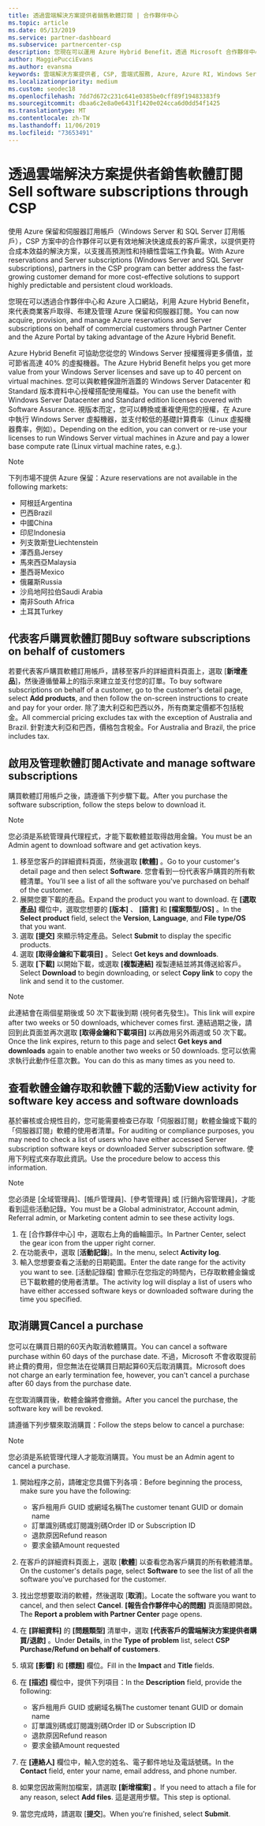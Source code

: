 ```yaml
---
title: 透過雲端解決方案提供者銷售軟體訂閱 | 合作夥伴中心
ms.topic: article
ms.date: 05/13/2019
ms.service: partner-dashboard
ms.subservice: partnercenter-csp
description: 您現在可以運用 Azure Hybrid Benefit，透過 Microsoft 合作夥伴中心和 Azure 入口網站，代表商業客戶取得、佈建和管理 Azure 保留的執行個體和伺服器訂閱。
author: MaggiePucciEvans
ms.author: evansma
keywords: 雲端解決方案提供者, CSP, 雲端式服務, Azure, Azure RI, Windows Server, SQL Server, 軟體訂閱
ms.localizationpriority: medium
ms.custom: seodec18
ms.openlocfilehash: 7dd7d672c231c641e0385be0cff89f19483383f9
ms.sourcegitcommit: dbaa6c2e8a0e6431f1420e024cca6d0dd54f1425
ms.translationtype: MT
ms.contentlocale: zh-TW
ms.lasthandoff: 11/06/2019
ms.locfileid: "73653491"
---
```

# <a name="sell-software-subscriptions-through-csp"></a><span data-ttu-id="dbc47-104">透過雲端解決方案提供者銷售軟體訂閱</span><span class="sxs-lookup"><span data-stu-id="dbc47-104">Sell software subscriptions through CSP</span></span>

<span data-ttu-id="dbc47-105">使用 Azure 保留和伺服器訂用帳戶（Windows Server 和 SQL Server 訂用帳戶），CSP 方案中的合作夥伴可以更有效地解決快速成長的客戶需求，以提供更符合成本效益的解決方案，以支援高預測性和持續性雲端工作負載。</span><span class="sxs-lookup"><span data-stu-id="dbc47-105">With Azure reservations and Server subscriptions (Windows Server and SQL Server subscriptions), partners in the CSP program can better address the fast-growing customer demand for more cost-effective solutions to support highly predictable and persistent cloud workloads.</span></span> 

<span data-ttu-id="dbc47-106">您現在可以透過合作夥伴中心和 Azure 入口網站，利用 Azure Hybrid Benefit，來代表商業客戶取得、布建及管理 Azure 保留和伺服器訂閱。</span><span class="sxs-lookup"><span data-stu-id="dbc47-106">You can now acquire, provision, and manage Azure reservations and Server subscriptions on behalf of commercial customers through Partner Center and the Azure Portal by taking advantage of the Azure Hybrid Benefit.</span></span> 

<span data-ttu-id="dbc47-107">Azure Hybrid Benefit 可協助您從您的 Windows Server 授權獲得更多價值，並可節省高達 40% 的虛擬機器。</span><span class="sxs-lookup"><span data-stu-id="dbc47-107">The Azure Hybrid Benefit helps you get more value from your Windows Server licenses and save up to 40 percent on virtual machines.</span></span> <span data-ttu-id="dbc47-108">您可以與軟體保證所涵蓋的 Windows Server Datacenter 和 Standard 版本資料中心授權搭配使用權益。</span><span class="sxs-lookup"><span data-stu-id="dbc47-108">You can use the benefit with Windows Server Datacenter and Standard edition licenses covered with Software Assurance.</span></span> <span data-ttu-id="dbc47-109">視版本而定，您可以轉換或重複使用您的授權，在 Azure 中執行 Windows Server 虛擬機器，並支付較低的基礎計算費率（Linux 虛擬機器費率，例如）。</span><span class="sxs-lookup"><span data-stu-id="dbc47-109">Depending on the edition, you can convert or re-use your licenses to run Windows Server virtual machines in Azure and pay a lower base compute rate (Linux virtual machine rates, e.g.).</span></span>

> [!NOTE]  
> <span data-ttu-id="dbc47-110">下列市場不提供 Azure 保留：</span><span class="sxs-lookup"><span data-stu-id="dbc47-110">Azure reservations are not available in the following markets:</span></span>  
> * <span data-ttu-id="dbc47-111">阿根廷</span><span class="sxs-lookup"><span data-stu-id="dbc47-111">Argentina</span></span>
> * <span data-ttu-id="dbc47-112">巴西</span><span class="sxs-lookup"><span data-stu-id="dbc47-112">Brazil</span></span>
> * <span data-ttu-id="dbc47-113">中國</span><span class="sxs-lookup"><span data-stu-id="dbc47-113">China</span></span>
> * <span data-ttu-id="dbc47-114">印尼</span><span class="sxs-lookup"><span data-stu-id="dbc47-114">Indonesia</span></span>
> * <span data-ttu-id="dbc47-115">列支敦斯登</span><span class="sxs-lookup"><span data-stu-id="dbc47-115">Liechtenstein</span></span>
> * <span data-ttu-id="dbc47-116">澤西島</span><span class="sxs-lookup"><span data-stu-id="dbc47-116">Jersey</span></span>
> * <span data-ttu-id="dbc47-117">馬來西亞</span><span class="sxs-lookup"><span data-stu-id="dbc47-117">Malaysia</span></span>
> * <span data-ttu-id="dbc47-118">墨西哥</span><span class="sxs-lookup"><span data-stu-id="dbc47-118">Mexico</span></span>
> * <span data-ttu-id="dbc47-119">俄羅斯</span><span class="sxs-lookup"><span data-stu-id="dbc47-119">Russia</span></span>
> * <span data-ttu-id="dbc47-120">沙烏地阿拉伯</span><span class="sxs-lookup"><span data-stu-id="dbc47-120">Saudi Arabia</span></span>
> * <span data-ttu-id="dbc47-121">南非</span><span class="sxs-lookup"><span data-stu-id="dbc47-121">South Africa</span></span>
> * <span data-ttu-id="dbc47-122">土耳其</span><span class="sxs-lookup"><span data-stu-id="dbc47-122">Turkey</span></span>

<!--March 20, 2019 - this list of countries was correct as of today. Maggie last updated the list according to FAREAST\v-pubobb in bug 20907186.
-->

## <a name="buy-software-subscriptions-on-behalf-of-customers"></a><span data-ttu-id="dbc47-123">代表客戶購買軟體訂閱</span><span class="sxs-lookup"><span data-stu-id="dbc47-123">Buy software subscriptions on behalf of customers</span></span>

<span data-ttu-id="dbc47-124">若要代表客戶購買軟體訂用帳戶，請移至客戶的詳細資料頁面上，選取 [**新增產品**]，然後遵循螢幕上的指示來建立並支付您的訂單。</span><span class="sxs-lookup"><span data-stu-id="dbc47-124">To buy software subscriptions on behalf of a customer, go to the customer's detail page, select **Add products**, and then follow the on-screen instructions to create and pay for your order.</span></span> <span data-ttu-id="dbc47-125">除了澳大利亞和巴西以外，所有商業定價都不包括稅金。</span><span class="sxs-lookup"><span data-stu-id="dbc47-125">All commercial pricing excludes tax with the exception of Australia and Brazil.</span></span> <span data-ttu-id="dbc47-126">針對澳大利亞和巴西，價格包含稅金。</span><span class="sxs-lookup"><span data-stu-id="dbc47-126">For Australia and Brazil, the price includes tax.</span></span>

## <a name="activate-and-manage-software-subscriptions"></a><span data-ttu-id="dbc47-127">啟用及管理軟體訂閱</span><span class="sxs-lookup"><span data-stu-id="dbc47-127">Activate and manage software subscriptions</span></span>

<span data-ttu-id="dbc47-128">購買軟體訂用帳戶之後，請遵循下列步驟下載。</span><span class="sxs-lookup"><span data-stu-id="dbc47-128">After you purchase the software subscription, follow the steps below to download it.</span></span>

>[!NOTE]
><span data-ttu-id="dbc47-129">您必須是系統管理員代理程式，才能下載軟體並取得啟用金鑰。</span><span class="sxs-lookup"><span data-stu-id="dbc47-129">You must be an Admin agent to download software and get activation keys.</span></span>

1. <span data-ttu-id="dbc47-130">移至您客戶的詳細資料頁面，然後選取 **\[軟體\]** 。</span><span class="sxs-lookup"><span data-stu-id="dbc47-130">Go to your customer's detail page and then select **Software**.</span></span> <span data-ttu-id="dbc47-131">您會看到一份代表客戶購買的所有軟體清單。</span><span class="sxs-lookup"><span data-stu-id="dbc47-131">You'll see a list of all the software you've purchased on behalf of the customer.</span></span> 
2.  <span data-ttu-id="dbc47-132">展開您要下載的產品。</span><span class="sxs-lookup"><span data-stu-id="dbc47-132">Expand the product you want to download.</span></span> <span data-ttu-id="dbc47-133">在 **\[選取產品\]** 欄位中，選取您想要的 **\[版本\]** 、 **\[語言\]** 和 **\[檔案類型/OS\]** 。</span><span class="sxs-lookup"><span data-stu-id="dbc47-133">In the **Select product** field, select the **Version**, **Language**, and **File type/OS** that you want.</span></span> 
3.  <span data-ttu-id="dbc47-134">選取 **\[提交\]** 來顯示特定產品。</span><span class="sxs-lookup"><span data-stu-id="dbc47-134">Select **Submit** to display the specific products.</span></span> 
4.  <span data-ttu-id="dbc47-135">選取 **\[取得金鑰和下載項目\]** 。</span><span class="sxs-lookup"><span data-stu-id="dbc47-135">Select **Get keys and downloads**.</span></span> 
5.  <span data-ttu-id="dbc47-136">選取 **\[下載\]** 以開始下載，或選取 **\[複製連結\]** 複製連結並將其傳送給客戶。</span><span class="sxs-lookup"><span data-stu-id="dbc47-136">Select **Download** to begin downloading, or select **Copy link** to copy the link and send it to the customer.</span></span> 

>[!NOTE]
><span data-ttu-id="dbc47-137">此連結會在兩個星期後或 50 次下載後到期 (視何者先發生)。</span><span class="sxs-lookup"><span data-stu-id="dbc47-137">This link will expire after two weeks or 50 downloads, whichever comes first.</span></span> <span data-ttu-id="dbc47-138">連結過期之後，請回到此頁面並再次選取 **\[取得金鑰和下載項目\]** 以再啟用另外兩週或 50 次下載。</span><span class="sxs-lookup"><span data-stu-id="dbc47-138">Once the link expires, return to this page and select **Get keys and downloads** again to enable another two weeks or 50 downloads.</span></span> <span data-ttu-id="dbc47-139">您可以依需求執行此動作任意次數。</span><span class="sxs-lookup"><span data-stu-id="dbc47-139">You can do this as many times as you need to.</span></span> 

## <a name="view-activity-for-software-key-access-and-software-downloads"></a><span data-ttu-id="dbc47-140">查看軟體金鑰存取和軟體下載的活動</span><span class="sxs-lookup"><span data-stu-id="dbc47-140">View activity for software key access and software downloads</span></span>
<span data-ttu-id="dbc47-141">基於審核或合規性目的，您可能需要檢查已存取「伺服器訂閱」軟體金鑰或下載的「伺服器訂閱」軟體的使用者清單。</span><span class="sxs-lookup"><span data-stu-id="dbc47-141">For auditing or compliance purposes, you may need to check a list of users who have either accessed Server subscription software keys or downloaded Server subscription software.</span></span> <span data-ttu-id="dbc47-142">使用下列程式來存取此資訊。</span><span class="sxs-lookup"><span data-stu-id="dbc47-142">Use the procedure below to access this information.</span></span> 

>[!NOTE]
><span data-ttu-id="dbc47-143">您必須是 [全域管理員]、[帳戶管理員]、[參考管理員] 或 [行銷內容管理員]，才能看到這些活動記錄。</span><span class="sxs-lookup"><span data-stu-id="dbc47-143">You must be a Global administrator, Account admin, Referral admin, or Marketing content admin to see these activity logs.</span></span> 

1.  <span data-ttu-id="dbc47-144">在 [合作夥伴中心] 中，選取右上角的齒輪圖示。</span><span class="sxs-lookup"><span data-stu-id="dbc47-144">In Partner Center, select the gear icon from the upper right corner.</span></span> 
2.  <span data-ttu-id="dbc47-145">在功能表中，選取 [**活動記錄**]。</span><span class="sxs-lookup"><span data-stu-id="dbc47-145">In the menu, select **Activity log**.</span></span>
3.  <span data-ttu-id="dbc47-146">輸入您想要查看之活動的日期範圍。</span><span class="sxs-lookup"><span data-stu-id="dbc47-146">Enter the date range for the activity you want to see.</span></span> <span data-ttu-id="dbc47-147">[活動記錄檔] 會顯示在您指定的時間內，已存取軟體金鑰或已下載軟體的使用者清單。</span><span class="sxs-lookup"><span data-stu-id="dbc47-147">The activity log will display a list of users who have either accessed software keys or downloaded software during the time you specified.</span></span> 

## <a name="cancel-a-purchase"></a><span data-ttu-id="dbc47-148">取消購買</span><span class="sxs-lookup"><span data-stu-id="dbc47-148">Cancel a purchase</span></span>

<span data-ttu-id="dbc47-149">您可以在購買日期的60天內取消軟體購買。</span><span class="sxs-lookup"><span data-stu-id="dbc47-149">You can cancel a software purchase within 60 days of the purchase date.</span></span> <span data-ttu-id="dbc47-150">不過，Microsoft 不會收取提前終止費的費用，但您無法在從購買日期起算60天后取消購買。</span><span class="sxs-lookup"><span data-stu-id="dbc47-150">Microsoft does not charge an early termination fee, however, you can't cancel a purchase after 60 days from the purchase date.</span></span>

<span data-ttu-id="dbc47-151">在您取消購買後，軟體金鑰將會撤銷。</span><span class="sxs-lookup"><span data-stu-id="dbc47-151">After you cancel the purchase, the software key will be revoked.</span></span> 

<span data-ttu-id="dbc47-152">請遵循下列步驟來取消購買：</span><span class="sxs-lookup"><span data-stu-id="dbc47-152">Follow the steps below to cancel a purchase:</span></span>

>[!NOTE]
><span data-ttu-id="dbc47-153">您必須是系統管理代理人才能取消購買。</span><span class="sxs-lookup"><span data-stu-id="dbc47-153">You must be an Admin agent to cancel a purchase.</span></span> 

1.  <span data-ttu-id="dbc47-154">開始程序之前，請確定您具備下列各項：</span><span class="sxs-lookup"><span data-stu-id="dbc47-154">Before beginning the process, make sure you have the following:</span></span>
    -   <span data-ttu-id="dbc47-155">客戶租用戶 GUID 或網域名稱</span><span class="sxs-lookup"><span data-stu-id="dbc47-155">The customer tenant GUID or domain name</span></span>
    -   <span data-ttu-id="dbc47-156">訂單識別碼或訂閱識別碼</span><span class="sxs-lookup"><span data-stu-id="dbc47-156">Order ID or Subscription ID</span></span>
    -   <span data-ttu-id="dbc47-157">退款原因</span><span class="sxs-lookup"><span data-stu-id="dbc47-157">Refund reason</span></span>
    -   <span data-ttu-id="dbc47-158">要求金額</span><span class="sxs-lookup"><span data-stu-id="dbc47-158">Amount requested</span></span>

2.  <span data-ttu-id="dbc47-159">在客戶的詳細資料頁面上，選取 [**軟體**] 以查看您為客戶購買的所有軟體清單。</span><span class="sxs-lookup"><span data-stu-id="dbc47-159">On the customer's details page, select **Software** to see the list of all the software you've purchased for the customer.</span></span> 

3.  <span data-ttu-id="dbc47-160">找出您想要取消的軟體，然後選取 [**取消**]。</span><span class="sxs-lookup"><span data-stu-id="dbc47-160">Locate the software you want to cancel, and then select **Cancel**.</span></span> <span data-ttu-id="dbc47-161">**\[報告合作夥伴中心的問題\]** 頁面隨即開啟。</span><span class="sxs-lookup"><span data-stu-id="dbc47-161">The **Report a problem with Partner Center** page opens.</span></span> 

4.  <span data-ttu-id="dbc47-162">在 **\[詳細資料\]** 的 **\[問題類型\]** 清單中，選取 **\[代表客戶的雲端解決方案提供者購買/退款\]** 。</span><span class="sxs-lookup"><span data-stu-id="dbc47-162">Under **Details**, in the **Type of problem** list, select **CSP Purchase/Refund on behalf of customers**.</span></span>

5.  <span data-ttu-id="dbc47-163">填寫 **\[影響\]** 和 **\[標題\]** 欄位。</span><span class="sxs-lookup"><span data-stu-id="dbc47-163">Fill in the **Impact** and **Title** fields.</span></span> 

6.  <span data-ttu-id="dbc47-164">在 **\[描述\]** 欄位中，提供下列項目：</span><span class="sxs-lookup"><span data-stu-id="dbc47-164">In the **Description** field, provide the following:</span></span> 
    -   <span data-ttu-id="dbc47-165">客戶租用戶 GUID 或網域名稱</span><span class="sxs-lookup"><span data-stu-id="dbc47-165">The customer tenant GUID or domain name</span></span>
    -   <span data-ttu-id="dbc47-166">訂單識別碼或訂閱識別碼</span><span class="sxs-lookup"><span data-stu-id="dbc47-166">Order ID or Subscription ID</span></span>
    -   <span data-ttu-id="dbc47-167">退款原因</span><span class="sxs-lookup"><span data-stu-id="dbc47-167">Refund reason</span></span>
    -   <span data-ttu-id="dbc47-168">要求金額</span><span class="sxs-lookup"><span data-stu-id="dbc47-168">Amount requested</span></span>

7.  <span data-ttu-id="dbc47-169">在 **\[連絡人\]** 欄位中，輸入您的姓名、電子郵件地址及電話號碼。</span><span class="sxs-lookup"><span data-stu-id="dbc47-169">In the **Contact** field, enter your name, email address, and phone number.</span></span> 

8.  <span data-ttu-id="dbc47-170">如果您因故需附加檔案，請選取 **\[新增檔案\]** 。</span><span class="sxs-lookup"><span data-stu-id="dbc47-170">If you need to attach a file for any reason, select **Add files**.</span></span> <span data-ttu-id="dbc47-171">這是選用步驟。</span><span class="sxs-lookup"><span data-stu-id="dbc47-171">This step is optional.</span></span> 

9.  <span data-ttu-id="dbc47-172">當您完成時，請選取 [**提交**]。</span><span class="sxs-lookup"><span data-stu-id="dbc47-172">When you're finished, select **Submit**.</span></span>
